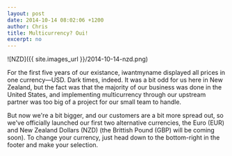 ```yaml
---
layout: post
date: 2014-10-14 08:02:06 +1200
author: Chris
title: Multicurrency? Oui!
excerpt: no
---
```


![NZD]({{ site.images_url }}/2014-10-14-nzd.png)

For the first five years of our existance, iwantmyname displayed all prices in one currency—USD. Dark times, indeed. It was a bit odd for us here in New Zealand, but the fact was that the majority of our business was done in the United States, and implementing multicurrency through our upstream partner was too big of a project for our small team to handle. 

But now we're a bit bigger, and our customers are a bit more spread out, so we've officially launched our first two alternative currencies, the Euro (EUR) and New Zealand Dollars (NZD) (the Brittish Pound (GBP) will be coming soon). To change your currency, just head down to the bottom-right in the footer and make your selection.

